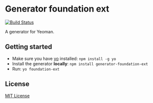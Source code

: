 # Generator foundation ext
[![Build Status](https://secure.travis-ci.org/jamesakers/generator-foundation-ext.png?branch=master)](https://travis-ci.org/jamesakers/generator-foundation-ext)

A generator for Yeoman.

## Getting started
- Make sure you have [yo](https://github.com/yeoman/yo) installed:
    `npm install -g yo`
- Install the generator **locally**: `npm install generator-foundation-ext`
- Run: `yo foundation-ext`

## License
[MIT License](http://en.wikipedia.org/wiki/MIT_License)
